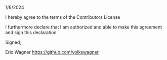 1/6/2024

I hereby agree to the terms of the Contributors License

I furthermore declare that I am authorized and able to make this
agreement and sign this declaration.

Signed,

Eric Wagner
https://github.com/volkswagner
